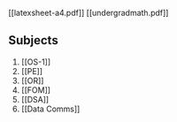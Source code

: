  [[latexsheet-a4.pdf]]
 [[undergradmath.pdf]]


## Subjects
1. [[OS-1]]
2. [[PE]]
3. [[OR]]
4. [[FOM]]
5. [[DSA]]
6. [[Data Comms]]

